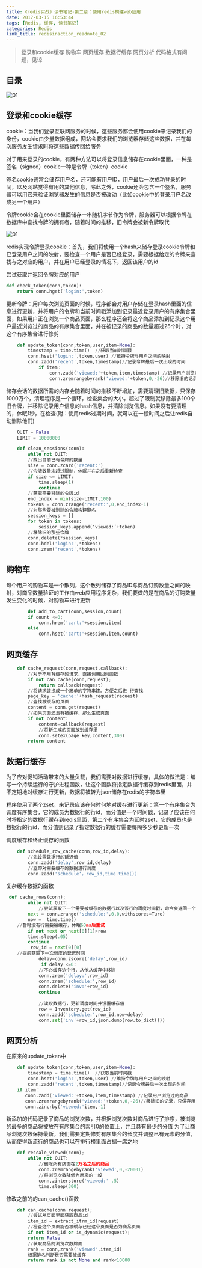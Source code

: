 ```yaml
---
title: 《redis实战》读书笔记-第二章：使用redis构建web应用
date: 2017-03-15 16:53:44
tags: [Redis, 缓存, 读书笔记]
categories: Redis
link_title: redisinaction_readnote_02
---
```

> 登录和cookie缓存  购物车 网页缓存 数据行缓存 网页分析
  代码格式有问题，见谅

<!-- more -->

## 目录
![01](redisinaction-readnote-02/00.png)

## 登录和cookie缓存
cookie：当我们登录互联网服务的时候，这些服务都会使用cookie来记录我们的身份，cookie由少量数据组成，网站会要求我们的浏览器存储这些数据，并在每次服务发生请求时将这些数据传回给服务

对于用来登录的cookie，有两种方法可以将登录信息储存在cookie里面，一种是签名（signed）cookie一种是令牌（token）cookie

签名cookie通常会储存用户名，还可能有用户ID，用户最后一次成功登录的时间，以及网站觉得有用的其他信息，除此之外，cookie还会包含一个签名，服务器可以用它来验证浏览器发生的信息是否被改动（比如cookie中的登录用户名改成另一个用户）

令牌cookie会在cookie里面储存一串随机字节作为令牌，服务器可以根据令牌在数据库中查找令牌的拥有者，随着时间的推移，旧令牌会被新令牌取代

 ![01](redisinaction-readnote-02/01.png)

redis实现令牌登录cookie：首先，我们将使用一个hash来储存登录cookie令牌和已登录用户之间的映射，要检查一个用户是否已经登录，需要根据给定的令牌来查找与之对应的用户，并在用户已经登录的情况下，返回该用户的id

尝试获取并返回令牌对应的用户
```python
def check_token(conn,token):
	return conn.hget('login:',token)
```

更新令牌：用户每次浏览页面的时候，程序都会对用户存储在登录hash里面的信息进行更新，并将用户的令牌和当前时间戳添加到记录最近登录用户的有序集合里面，如果用户正在浏览一个商品页面，那么程序还会将这个商品添加到记录这个用户最近浏览过的商品的有序集合里面，并在被记录的商品的数量超过25个时，对这个有序集合进行修剪

```python
    def update_token(conn,token,user,item=None):
	    timestamp = time.time()  //获取当前时间戳
    	conn.hset('login:',token,user) //维持令牌与用户之间的映射
    	conn.zadd('recent',token,timestamp)//记录令牌最后一次出现的时间
        	if item：
	        	conn.zadd('viewed:'+token,item,timestamp) //记录用户浏览过的商品
		        conn.zremrangebyrank('viewed:'+token,0,-26)//移除旧的记录，只保存用户浏览过的25个商品
```

		        
储存会话的数据所需的内存会随着时间的推移不断增加，需要清理旧数据，只保存1000万个，清理程序是一个循环，检查集合的大小，超过了限制就移除最多100个旧令牌，并移除记录用户信息的hash信息，并清除浏览信息。如果没有要清理的，休眠1秒，在检查(附：使用redis过期时间，就可以在一段时间之后让redis自动删除他们)

```python
    QUIT = False
    LIMIT = 10000000

    def clean_sessions(conn):
    	while not QUIT:
		//找出目前已有令牌的数量
		size = conn.zcard('recent:')  
		//令牌数量未超过限制，休眠并在之后重新检查
		if size <= LIMIT:
			time.sleep(1)
			continue
		//获取需要移除的令牌id
		end_index = min(size-LIMIT,100)
		tokens = conn.zrange('recent:',0,end_index-1)
		//为那些要被删除的令牌构建键名
		session_keys = []
 		for token in tokens:
			session_keys.append(‘viewed:’+token)
		//移除旧的那些令牌
		conn,delete(*session_keys)
		conn.hdel('login:',*tokens)
		conn.zrem('recent',*tokens)
```


## 购物车
每个用户的购物车是一个散列，这个散列储存了商品ID与商品订购数量之间的映射，对商品数量验证的工作由web应用程序复杂，我们要做的是在商品的订购数量发生变化的时候，对购物车进行更新
```python
        def add_to_cart(conn,session,count)
	    if count <=0;
		    conn.hrem('cart:'+session,item)
	    else
		    conn.hset('cart:'+session,item,count)
```

		    
		    
## 网页缓存
```python
    def cache_request(conn,request,callback):
	    //对于不用背缓存的请求，直接调用回调函数
	    if not can_cache(conn,request);
		    return callback(request)
	    //将请求装换成一个简单的字符串建。方便之后进	行查找
	    page_key = 'cache:'+hash_request(request)
	    //查找被缓存的页面
	    content = conn.get(request)
	    //如果页面还没有被缓存，那么生成页面
	    if not content:
		    content=callback(request)
		    //将新生成的页面放到缓存里
		    conn.setex(page_key,content,300)
	    return content
```

	

## 数据行缓存
为了应对促销活动带来的大量负载，我们需要对数据进行缓存，具体的做法是：编写一个持续运行的守护进程函数，让这个函数将指定数据行缓存到redis里面，并不定期地对缓存进行更新，数据将被转为json储存在redis的字符串里

程序使用了两个zset，来记录应该在何时何地对缓存进行更新：第一个有序集合为调度有序集合，它的成员为数据行的行id，而分值是一个时间戳，记录了应该在何时将指定的数据行缓存到redis里面，第二个有序集合为延时zset，它的成员也是数据行的行id，而分值则记录了指定数据行的缓存需要每隔多少秒更新一次

调度缓存和终止缓存的函数
```python
    def schedule_row_cache(conn,row_id,delay):
	    //先设置数据行的延迟值
	    conn.zadd('delay',row_id,delay)
    	//立即对需要缓存的数据进行调度
	    conn.zadd('schedule‘，row_id,time.time())
```
   


复杂缓存数据的函数
```python
 def cache_rows(conn):
    	while not QUIT:
		    //尝试获取下一个需要被缓存的数据行以及该行的调度时间戳，命令会返回一个包含零个或一个元组的列表
		next = conn.zrange('schedule:',0,0,withscores=Ture)
        now =  time.time()
    //暂时没有行需要被缓存，休眠60ms后重试 
        if not next or next[0][1]>row
	    time.sleep(.05)
	    continue
         row_id = next[0][0]
    //提前获取下一次调度的延迟时间
            delay=conn.zscore('delay',row_id)
             if delay <=0:
	        //不必缓存这个行，从他从缓存中移除
	        conn.zrem('delay:',row_id)
            conn.zrem('schedule:',row_id)
	        conn.delete('inv:'+row_id)
    	    continue
    
            //读取数据行，更新调度时间并设置缓存值
            row = Inventory.get(row_id)
            conn.zadd('schedule:',row_id,now+delay)
            conn.set('inv'+row_id,json.dump(row.to_dict()))
```

   
## 网页分析
在原来的update_token中
```python
    def update_token(conn,token,user,item=None):
	    timestamp = time.time()  //获取当前时间戳
	    conn.hset('login:',token,user) //维持令牌与用户之间的映射
	    conn.zadd('recent',token,timestamp)//记录令牌最后一次出现的时间
	if item：
	   conn.zadd('viewed:'+token,item,timestamp) //记录用户浏览过的商品
	   conn.zremrangebyrank('viewed:'+token,0,-26)//移除旧的记录，只保存用户浏览过的25个商品
	   conn.zincrby('viewed:'item,-1)
```

新添加的代码记录了商品的浏览次数，并根据浏览次数对商品进行了排序，被浏览的最多的商品将被放在有序集合的索引0的位置上，并且具有最少的分值
为了让商品浏览次数保持最新，我们需要定期修剪有序集合的长度并调整已有元素的分值，从而使得新流行的商品也可以在排行榜里面占据一席之地

```python
    def rescale_viewed(conn);
	    while not QUIT:
		    //删除所有牌面在2万名之后的商品
		    conn.zremrangebyrank('viewed',0,-20001)
		    //将浏览次数降低为原来的一般
		    conn,zinterstore('viewed:' .5)
            time.sleep(300)
```



修改之前的的can_cache()函数
```python
    def can_cache(conn request);
    	//尝试从页面里面获取商品id
	    item_id = extract_itrm_id(request)
	    //检查这个页面能否被缓存已经这个页面是否为商品页面
	    if not item_id or is_dynamic(request);
		return False
        //获取商品的浏览次数牌面    
        rank = conn,zrank('viewed',item_id)
	    根据排名判断是否需要被缓存
        return rank is not None and rank<10000
```



